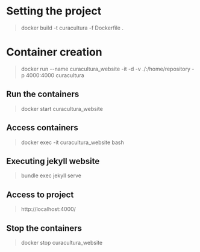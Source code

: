 # Setting the project
> docker build -t curacultura -f Dockerfile .

# Container creation
> docker run --name curacultura_website -it -d -v ./:/home/repository -p 4000:4000 curacultura

## Run the containers
> docker start curacultura_website

## Access containers
> docker exec -it curacultura_website bash

## Executing jekyll website
> bundle exec jekyll serve

## Access to project
> http://localhost:4000/

## Stop the containers
> docker stop curacultura_website
